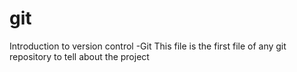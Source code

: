 # git
Introduction to version control -Git
This file is the first file of any git repository to tell about the project
